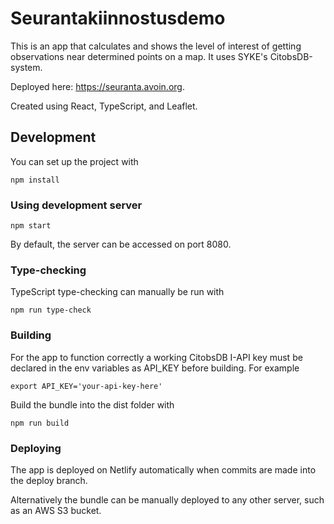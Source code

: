# Seurantakiinnostusdemo

This is an app that calculates and shows the level of interest of getting observations near determined points on a map. It uses SYKE's CitobsDB-system.

Deployed here: <https://seuranta.avoin.org>.

Created using React, TypeScript, and Leaflet.


## Development

You can set up the project with

    npm install

### Using development server

    npm start

By default, the server can be accessed on port 8080.

### Type-checking

TypeScript type-checking can manually be run with

    npm run type-check

### Building

For the app to function correctly a working CitobsDB I-API key must be declared in the env variables as API_KEY before building. For example

    export API_KEY='your-api-key-here'

Build the bundle into the dist folder with

    npm run build

### Deploying

The app is deployed on Netlify automatically when commits are made into the deploy branch.

Alternatively the bundle can be manually deployed to any other server, such as an AWS S3 bucket.

